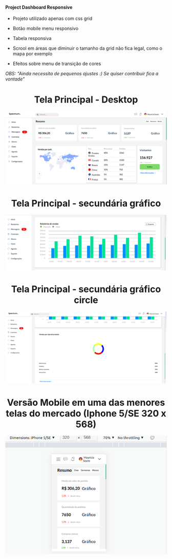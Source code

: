 #### Project Dashboard Responsive

+ Projeto utilizado apenas com css grid

+ Botão mobile menu responsivo

+ Tabela responsiva 

+ Scrool em áreas que diminuir o tamanho da grid não fica legal, como o mapa por exemplo

+ Efeitos sobre menu de transição de cores

*OBS:* _"Ainda necessita de pequenos ajustes :) Se quiser contribuir fica a vontade"_

 <h1 align="center">Tela Principal - Desktop</h1>

 <p align="center">
  <img src="home/assets/screen_main.png" width="600px">
 </p>

  <h1 align="center">Tela Principal - secundária gráfico</h1>

 <p align="center">
  <img src="home/assets/map.png" width="600px">
 </p>

  <h1 align="center">Tela Principal - secundária gráfico circle</h1>

 <p align="center">
  <img src="home/assets/product_map.png" width="600px">
 </p>

   <h1 align="center">Versão Mobile em uma das menores telas do mercado (Iphone 5/SE 320 x 568)</h1>

 <p align="center">
  <img src="home/assets/mobile_iphone.png" width="600px">
 </p>

